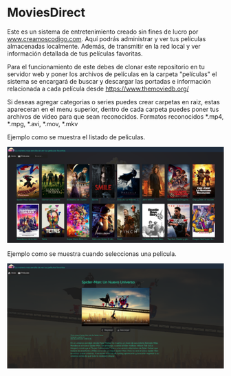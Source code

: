 # MoviesDirect
Este es un sistema de entretenimiento creado sin fines de lucro por www.creamoscodigo.com. Aquí podrás administrar y ver tus películas almacenadas localmente. Además, de transmitir en la red local y ver información detallada de tus películas favoritas.

Para el funcionamiento de este debes de clonar este repositorio en tu servidor web y poner los archivos de películas en la carpeta "películas" el sistema se encargará de buscar y descargar las portadas e información relacionada a cada película desde https://www.themoviedb.org/

Si deseas agregar categorias o series puedes crear carpetas en raiz, estas apareceran en el menu superior, dentro de cada carpeta puedes poner tus archivos de video para que sean reconocidos.
Formatos reconocidos *.mp4, *.mpg, *.avi, *.mov, *.mkv

Ejemplo como se muestra el listado de peliculas.

<img src="https://github.com/trakergithub/MoviesDirect/blob/main/files/img/Captura1.png" />

Ejemplo como se muestra cuando seleccionas una pelicula.

<img src="https://github.com/trakergithub/MoviesDirect/blob/main/files/img/Captura2.png" />
